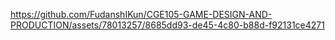 https://github.com/FudanshIKun/CGE105-GAME-DESIGN-AND-PRODUCTION/assets/78013257/8685dd93-de45-4c80-b88d-f92131ce4271
